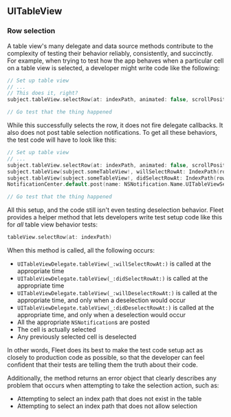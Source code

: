 ## UITableView

### Row selection
A table view's many delegate and data source methods contribute to the complexity of
testing their behavior reliably, consistently, and succinctly. For example, when trying
to test how the app behaves when a particular cell on a table view is selected, a
developer might write code like the following: 

```swift
// Set up table view
// ...
// This does it, right?
subject.tableView.selectRow(at: indexPath, animated: false, scrollPosition: .none)

// Go test that the thing happened
``` 

While this successfully selects the row, it does not fire delegate callbacks. It also
does not post table selection notifications. To get all these behaviors, the test code
will have to look like this:

```swift
// Set up table view
// ...
subject.tableView.selectRow(at: indexPath, animated: false, scrollPosition: .none)
subject.tableView(subject.someTableView!, willSelectRowAt: IndexPath(row: 1, section: 0))
subject.tableView(subject.someTableView!, didSelectRowAt: IndexPath(row: 1, section: 0))
NotificationCenter.default.post(name: NSNotification.Name.UITableViewSelectionDidChange, object: nil)

// Go test that the thing happened
```

All this setup, and the code still isn't even testing deselection behavior. Fleet provides a helper method
that lets developers write test setup code like this for _all_ table view behavior tests: 
```swift
tableView.selectRow(at: indexPath)
```

When this method is called, all the following occurs:
- `UITableViewDelegate.tableView(_:willSelectRowAt:)` is called at the appropriate time
- `UITableViewDelegate.tableView(_:didSelectRowAt:)` is called at the appropriate time
- `UITableViewDelegate.tableView(_:willDeselectRowAt:)` is called at the appropriate time, and only when 
a deselection would occur
- `UITableViewDelegate.tableView(_:didDeselectRowAt:)` is called at the appropriate time, and only when
a deselection would occur
- All the appropriate `NSNotification`s are posted
- The cell is actually selected
- Any previously selected cell is deselected

In other words, Fleet does its best to make the test code setup act as closely to production code
as possible, so that the developer can feel confident that their tests are telling them the truth
about their code. 

Additionally, the method returns an error object that clearly describes any problem that occurs
when attempting to take the selection action, such as:
- Attempting to select an index path that does not exist in the table
- Attempting to select an index path that does not allow selection
